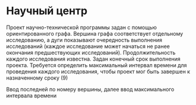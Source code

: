 # Научный центр
Проект  научно-технической  программы  задан  с помощью
ориентированного графа. Вершина графа соответствует отдельному
исследованию,   а   дуги   показывают  очередность  выполнения
исследований (каждое  исследование  может  начаться  не  ранее
окончания   предшествующих   исследований).  Продолжительность
каждого исследования известна.  Задан конечный срок выполнения
проекта.  Требуется  определить  максимальный интервал времени
для проведения каждого исследования,  чтобы  проект  мог  быть
завершен к назначенному сроку (9)

Ввод последней по номеру вершины, далее ввод максимального интервала времени